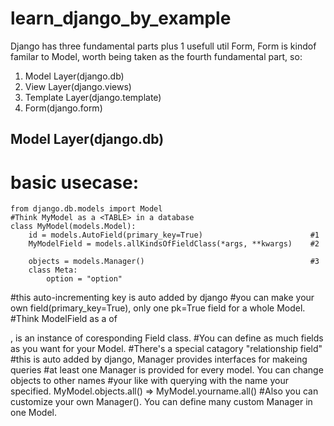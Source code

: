 # learn_django_by_example

Django has three fundamental parts plus 1 usefull util Form, Form is kindof familar to Model, worth being taken as the fourth fundamental part, so:

1. Model Layer(django.db)
2. View Layer(django.views)
3. Template Layer(django.template)
4. Form(django.form)

## Model Layer(django.db)

# basic usecase:
```
from django.db.models import Model
#Think MyModel as a <TABLE> in a database
class MyModel(models.Model):
    id = models.AutoField(primary_key=True)                        #1
    MyModelField = models.allKindsOfFieldClass(*args, **kwargs)    #2

    objects = models.Manager()                                     #3
    class Meta:
        option = "option"
```
#this auto-incrementing key is auto added by django #you can make your own field(primary_key=True), only one pk=True field for a whole Model. #Think ModelField as a of

, is an instance of coresponding Field class. #You can define as much fields as you want for your Model. #There's a special catagory "relationship field" #this is auto added by django, Manager provides interfaces for makeing queries #at least one Manager is provided for every model. You can change objects to other names #your like with querying with the name your specified. MyModel.objects.all() => MyModel.yourname.all() #Also you can customize your own Manager(). You can define many custom Manager in one Model.
